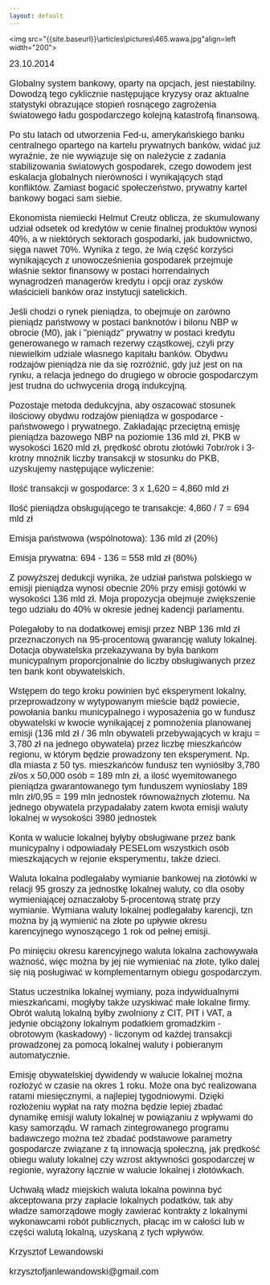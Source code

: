 ```yaml
---
layout: default
---
```

<img src="{{site.baseurl}}\articles\pictures\465.wawa.jpg"align=left width="200"><!--215-->
<p style="margin: 0px 0px 18px; font-size: 18px; font-family: Helvetica;">23.10.2014</p>
<p style="margin: 0px 0px 18px; font-size: 18px; font-family: Helvetica;">Globalny system bankowy, oparty na opcjach, jest niestabilny. Dowodzą tego cyklicznie następujące kryzysy oraz aktualne statystyki obrazujące stopień rosnącego zagrożenia światowego ładu gospodarczego kolejną katastrofą finansową.</p>
<p style="margin: 0px 0px 18px; font-size: 18px; font-family: Helvetica;">Po stu latach od utworzenia Fed-u, amerykańskiego banku centralnego opartego na kartelu prywatnych banków, widać już wyraźnie, że nie wywiązuje się on należycie z zadania stabilizowania światowych gospodarek, czego dowodem jest eskalacja globalnych nierówności i wynikających stąd konfliktów. Zamiast bogacić społeczeństwo, prywatny kartel bankowy bogaci sam siebie.</p>
<p style="margin: 0px 0px 18px; font-size: 18px; font-family: Helvetica;">Ekonomista niemiecki Helmut Creutz oblicza, że skumulowany udział odsetek od kredytów w cenie finalnej produktów wynosi 40%, a w niektórych sektorach gospodarki, jak budownictwo, sięga nawet 70%. Wynika z tego, że lwią część korzyści wynikających z unowocześnienia gospodarek przejmuje właśnie sektor finansowy w postaci horrendalnych wynagrodzeń managerów kredytu i opcji oraz zysków właścicieli banków oraz instytucji satelickich.</p>
<p style="margin: 0px 0px 18px; font-size: 18px; font-family: Helvetica;">Jeśli chodzi o rynek pieniądza, to obejmuje on zarówno pieniądz państwowy w postaci banknotów i bilonu NBP w obrocie (M0), jak i "pieniądz" prywatny w postaci kredytu generowanego w ramach rezerwy cząstkowej, czyli przy niewielkim udziale własnego kapitału banków. Obydwu rodzajów pieniądza nie da się rozróżnić, gdy już jest on na rynku, a relacja jednego do drugiego w obrocie gospodarczym jest trudna do uchwycenia drogą indukcyjną.</p>
<p style="margin: 0px 0px 18px; font-size: 18px; font-family: Helvetica;">Pozostaje metoda dedukcyjna, aby oszacować stosunek ilościowy obydwu rodzajów pieniądza w gospodarce - państwowego i prywatnego. Zakładając przeciętną emisję pieniądza bazowego NBP na poziomie 136 mld zł, PKB w wysokości 1620 mld zł, prędkość obrotu złotówki 7obr/rok i 3-krotny mnożnik liczby transakcji w stosunku do PKB, uzyskujemy następujące wyliczenie:</p>
<p style="margin: 0px 0px 18px; font-size: 18px; font-family: Helvetica;">Ilość transakcji w gospodarce: 3 x 1,620 = 4,860 mld zł</p>
<p style="margin: 0px 0px 18px; font-size: 18px; font-family: Helvetica;">Ilość pieniądza obsługującego te transakcje: 4,860 / 7 = 694 mld zł</p>
<p style="margin: 0px 0px 18px; font-size: 18px; font-family: Helvetica;">Emisja państwowa (wspólnotowa): 136 mld zł (20%)</p>
<p style="margin: 0px 0px 18px; font-size: 18px; font-family: Helvetica;">Emisja prywatna: 694 - 136 = 558 mld zł (80%)</p>
<p style="margin: 0px 0px 18px; font-size: 18px; font-family: Helvetica;">Z powyższej dedukcji wynika, że udział państwa polskiego w emisji pieniądza wynosi obecnie 20% przy emisji gotówki w wysokości 136 mld zł. Moja propozycja obejmuje zwiększenie tego udziału do 40% w okresie jednej kadencji parlamentu.</p>
<p style="margin: 0px 0px 18px; font-size: 18px; font-family: Helvetica;">Polegałoby to na dodatkowej emisji przez NBP 136 mld zł przeznaczonych na 95-procentową gwarancję waluty lokalnej. Dotacja obywatelska przekazywana by była bankom municypalnym proporcjonalnie do liczby obsługiwanych przez ten bank kont obywatelskich.</p>
<p style="margin: 0px 0px 18px; font-size: 18px; font-family: Helvetica;">Wstępem do tego kroku powinien być eksperyment lokalny, przeprowadzony w wytypowanym mieście bądź powiecie, powołania banku municypalnego i wyposażenia go w fundusz obywatelski w kwocie wynikającej z pomnożenia planowanej emisji (136 mld zł / 36 mln obywateli przebywających w kraju = 3,780 zł na jednego obywatela) przez liczbę mieszkańców regionu, w którym będzie prowadzony ten eksperyment. Np. dla miasta z 50 tys. mieszkańców fundusz ten wyniósłby 3,780 zł/os x 50,000 osób = 189 mln zł, a ilość wyemitowanego pieniądza gwarantowanego tym funduszem wyniosłaby 189 mln zł/0,95 = 199 mln jednostek równoważnych złotemu. Na jednego obywatela przypadałaby zatem kwota emisji waluty lokalnej w wysokości 3980 jednostek</p>
<p style="margin: 0px 0px 18px; font-size: 18px; font-family: Helvetica;">Konta w walucie lokalnej byłyby obsługiwane przez bank municypalny i odpowiadały PESELom wszystkich osób mieszkających w rejonie eksperymentu, także dzieci.</p>
<p style="margin: 0px 0px 18px; font-size: 18px; font-family: Helvetica;">Waluta lokalna podlegałaby wymianie bankowej na złotówki w relacji 95 groszy za jednostkę lokalnej waluty, co dla osoby wymieniającej oznaczałoby 5-procentową stratę przy wymianie. Wymiana waluty lokalnej podlegałaby karencji, tzn można by ją wymienić na złote po upływie okresu karencyjnego wynoszącego 1 rok od pełnej emisji.</p>
<p style="margin: 0px 0px 18px; font-size: 18px; font-family: Helvetica;">Po minięciu okresu karencyjnego waluta lokalna zachowywała ważność, więc można by jej nie wymieniać na złote, tylko dalej się nią posługiwać w komplementarnym obiegu gospodarczym.</p>
<p style="margin: 0px 0px 18px; font-size: 18px; font-family: Helvetica;">Status uczestnika lokalnej wymiany, poza indywidualnymi mieszkańcami, mogłyby także uzyskiwać małe lokalne firmy. Obrót walutą lokalną byłby zwolniony z CIT, PIT i VAT, a jedynie obciążony lokalnym podatkiem gromadzkim - obrotowym (kaskadowy) - liczonym od każdej transakcji prowadzonej za pomocą lokalnej waluty i pobieranym automatycznie.</p>
<p style="margin: 0px 0px 18px; font-size: 18px; font-family: Helvetica;">Emisję obywatelskiej dywidendy w walucie lokalnej można rozłożyć w czasie na okres 1 roku. Może ona być realizowana ratami miesięcznymi, a najlepiej tygodniowymi. Dzięki rozłożeniu wypłat na raty można będzie lepiej zbadać dynamikę emisji waluty lokalnej w powiązaniu z wpływami do kasy samorządu. W ramach zintegrowanego programu badawczego można też zbadać podstawowe parametry gospodarcze związane z tą innowacją społeczną, jak prędkość obiegu waluty lokalnej czy wzrost aktywności gospodarczej w regionie, wyrażony łącznie w walucie lokalnej i złotówkach.</p>
<p style="margin: 0px 0px 18px; font-size: 18px; font-family: Helvetica;">Uchwałą władz miejskich waluta lokalna powinna być akceptowana przy zapłacie lokalnych podatków, tak aby władze samorządowe mogły zawierać kontrakty z lokalnymi wykonawcami robót publicznych, płacąc im w całości lub w części walutą lokalną, uzyskaną z tych wpływów.</p>
<p style="margin: 0px 0px 18px; font-size: 18px; font-family: Helvetica;">Krzysztof Lewandowski<br></p>
<p style="margin: 0px 0px 18px; font-size: 18px; font-family: Helvetica;">krzysztofjanlewandowski@gmail.com</p>